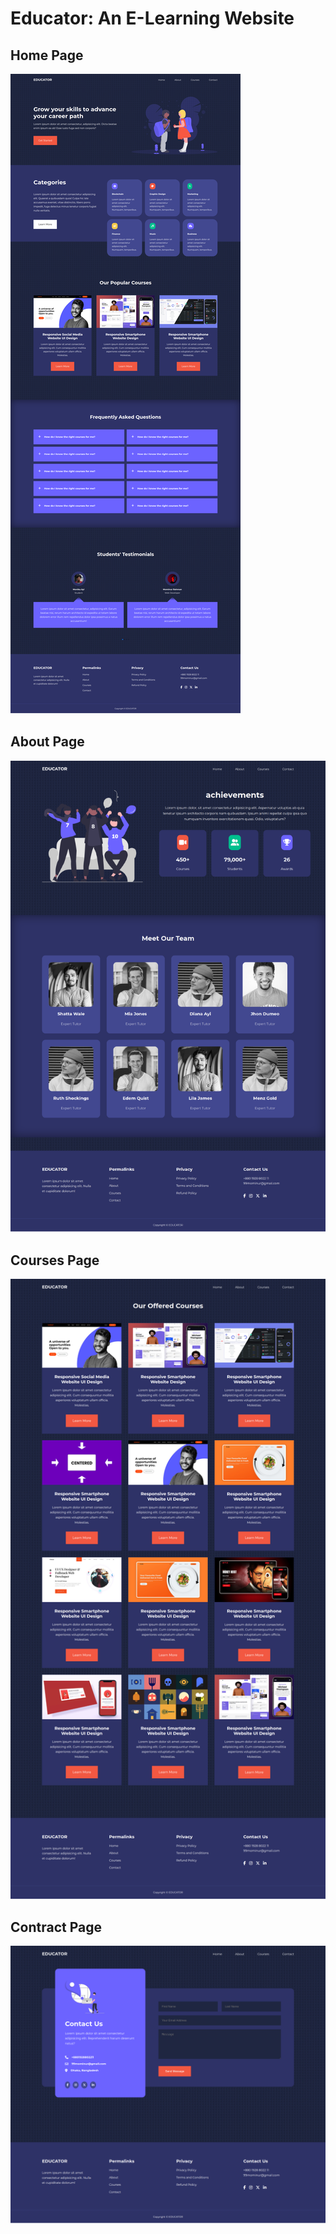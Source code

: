 # Educator: An E-Learning Website

## Home Page
![Home page](./images/home.png)

## About Page
![About page](./images/about.png)

## Courses Page
![Courses page](./images/courses.png)

## Contract Page
![Contract page](./images/contact.png)
